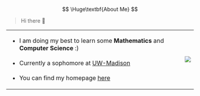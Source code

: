 $$
\Huge\textbf{About Me}
$$

> Hi there 👋


<table>
  <tr>
    <td>
  <span style="height: 150px">
    <ul>
        <li> I am doing my best to learn some <strong>Mathematics</strong> and <strong>Computer Science</strong> :)</li><br>
        <li> Currently a sophomore at <a href="https://www.wisc.edu">UW-Madison</a></li><br>
        <li> You can find my homepage <a href="https://p.wuct.site"><u>here</u></a> </li>
    </ul>
  </span>
      </td>
    <td>
  <span style="150px">
    <a href="https://p.wuct.site">
      <img src="https://github-readme-stats-beta-hazel-93.vercel.app/api/top-langs?layout=donut&username=wuc9521&theme=transparent&hide_border=true&count-private=true&langs_count=7&custom_title=most-used%20languages&hide=css&exclude_repo=wuc9521.github.io,notes,github-readme-stats,TransferWiki,onedrive-vercel-index,static,notes,wiki,build-your-own-x,500lines,ReCDroid,burt">
    </a>
  </span>
      </td>
  </tr>
</table>


